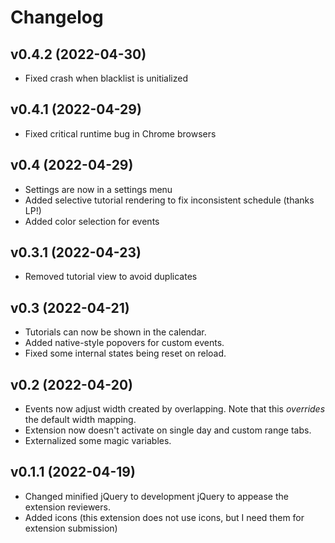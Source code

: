 # Changelog

## v0.4.2 (2022-04-30)

* Fixed crash when blacklist is unitialized

## v0.4.1 (2022-04-29)

* Fixed critical runtime bug in Chrome browsers

## v0.4 (2022-04-29)

* Settings are now in a settings menu
* Added selective tutorial rendering to fix inconsistent schedule (thanks LP!)
* Added color selection for events

## v0.3.1 (2022-04-23)

* Removed tutorial view to avoid duplicates

## v0.3 (2022-04-21)

* Tutorials can now be shown in the calendar.
* Added native-style popovers for custom events.
* Fixed some internal states being reset on reload.

## v0.2 (2022-04-20)

* Events now adjust width created by overlapping. Note that this *overrides* the default width mapping.
* Extension now doesn't activate on single day and custom range tabs.
* Externalized some magic variables.

## v0.1.1 (2022-04-19)

* Changed minified jQuery to development jQuery to appease the extension reviewers.
* Added icons (this extension does not use icons, but I need them for extension submission)
